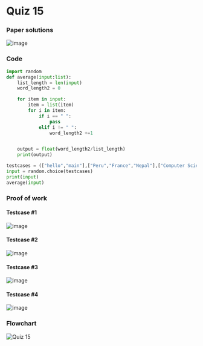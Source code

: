 # Quiz 15 
### Paper solutions 
![image](https://github.com/user-attachments/assets/abb61410-39ad-4041-a546-e90b591d9ebb)

### Code
```.py
import random
def average(input:list):
    list_length = len(input)
    word_length2 = 0

    for item in input:
        item = list(item)
        for i in item:
            if i == " ":
                pass
            elif i != " ":
                word_length2 +=1


    output = float(word_length2/list_length)
    print(output)

testcases = (["hello","main"],["Peru","France","Nepal"],["Computer Science","Art"],["one","two"])
input = random.choice(testcases)
print(input)
average(input)
```

### Proof of work 
#### Testcase #1 
![image](https://github.com/user-attachments/assets/93217b09-82f8-489d-904d-ef8335f201b3)
#### Testcase #2 
![image](https://github.com/user-attachments/assets/a8c0d06a-7c68-40b6-9a11-945ad15f4100)
#### Testcase #3 
![image](https://github.com/user-attachments/assets/675369b6-55ef-46a4-b283-9b198f6a307e)
#### Testcase #4
![image](https://github.com/user-attachments/assets/2c1cd4c5-c88e-4684-8cab-eea45b89ab9c)


### Flowchart 
![Quiz 15](https://github.com/user-attachments/assets/8b6ecd8f-286e-4d6c-af2e-e111643cad0f)
